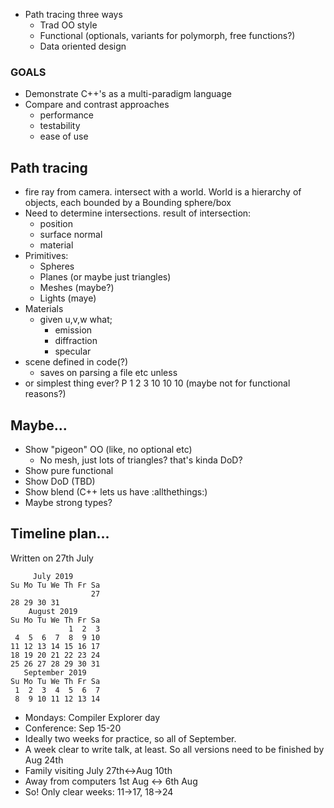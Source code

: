 * Path tracing three ways
  - Trad OO style
  - Functional (optionals, variants for polymorph, free functions?)
  - Data oriented design

### GOALS

* Demonstrate C++'s as a multi-paradigm language
* Compare and contrast approaches
  - performance
  - testability
  - ease of use

## Path tracing

* fire ray from camera. intersect with a world. World is a hierarchy of objects, each bounded by a Bounding sphere/box
* Need to determine intersections. result of intersection:
  - position
  - surface normal
  - material
* Primitives:
  * Spheres
  * Planes (or maybe just triangles)
  * Meshes (maybe?)
  * Lights (maye)
* Materials
  - given u,v,w what;
    - emission
    - diffraction
    - specular
* scene defined in code(?)
  - saves on parsing a file etc unless
* or simplest thing ever? P 1 2 3 10 10 10 
  (maybe not for functional reasons?)


## Maybe...
* Show "pigeon" OO (like, no optional etc)
  * No mesh, just lots of triangles? that's kinda DoD?
* Show pure functional
* Show DoD (TBD)
* Show blend (C++ lets us have :allthethings:)
* Maybe strong types?

## Timeline plan...

Written on 27th July
```
     July 2019
Su Mo Tu We Th Fr Sa
                  27
28 29 30 31
    August 2019
Su Mo Tu We Th Fr Sa
             1  2  3
 4  5  6  7  8  9 10
11 12 13 14 15 16 17
18 19 20 21 22 23 24
25 26 27 28 29 30 31
   September 2019
Su Mo Tu We Th Fr Sa
 1  2  3  4  5  6  7
 8  9 10 11 12 13 14
```

* Mondays: Compiler Explorer day
* Conference: Sep 15-20
* Ideally two weeks for practice, so all of September.
* A week clear to write talk, at least. So all versions need to be finished by Aug 24th
* Family visiting July 27th<->Aug 10th
* Away from computers 1st Aug <-> 6th Aug
* So! Only clear weeks: 11->17, 18->24
